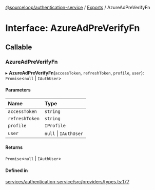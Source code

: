 [@sourceloop/authentication-service](../README.md) / [Exports](../modules.md) / AzureAdPreVerifyFn

# Interface: AzureAdPreVerifyFn

## Callable

### AzureAdPreVerifyFn

▸ **AzureAdPreVerifyFn**(`accessToken`, `refreshToken`, `profile`, `user`): `Promise`<``null`` \| `IAuthUser`\>

#### Parameters

| Name | Type |
| :------ | :------ |
| `accessToken` | `string` |
| `refreshToken` | `string` |
| `profile` | `IProfile` |
| `user` | ``null`` \| `IAuthUser` |

#### Returns

`Promise`<``null`` \| `IAuthUser`\>

#### Defined in

[services/authentication-service/src/providers/types.ts:177](https://github.com/codeweb05/repo1/blob/ea19add/services/authentication-service/src/providers/types.ts#L177)
